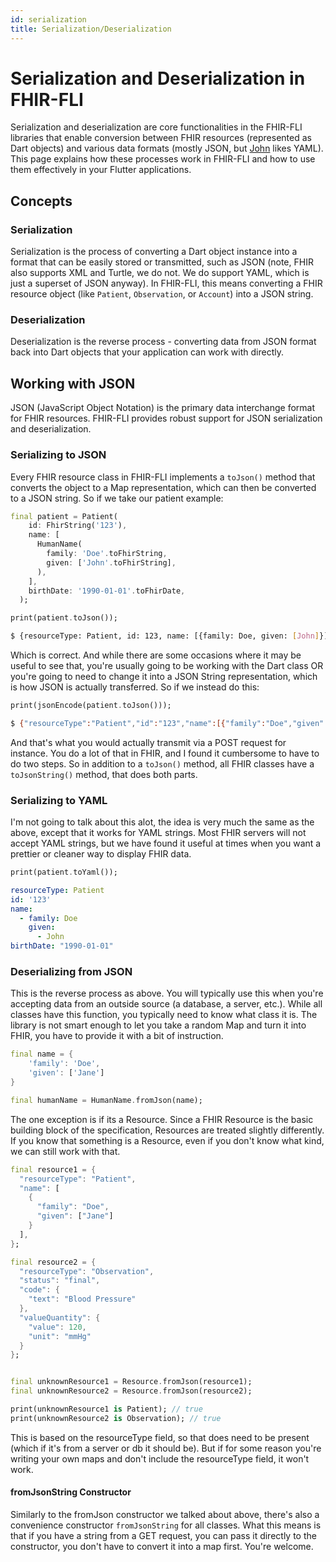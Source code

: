 ```yaml
---
id: serialization
title: Serialization/Deserialization
---
```

# Serialization and Deserialization in FHIR-FLI

Serialization and deserialization are core functionalities in the FHIR-FLI libraries that enable conversion between FHIR resources (represented as Dart objects) and various data formats (mostly JSON, but [John](https://github.com/FireJuun) likes YAML). This page explains how these processes work in FHIR-FLI and how to use them effectively in your Flutter applications.

## Concepts

### Serialization

Serialization is the process of converting a Dart object instance into a format that can be easily stored or transmitted, such as JSON (note, FHIR also supports XML and Turtle, we do not. We do support YAML, which is just a superset of JSON anyway). In FHIR-FLI, this means converting a FHIR resource object (like `Patient`, `Observation`, or `Account`) into a JSON string.

### Deserialization

Deserialization is the reverse process - converting data from JSON format back into Dart objects that your application can work with directly.

## Working with JSON

JSON (JavaScript Object Notation) is the primary data interchange format for FHIR resources. FHIR-FLI provides robust support for JSON serialization and deserialization.

### Serializing to JSON

Every FHIR resource class in FHIR-FLI implements a `toJson()` method that converts the object to a Map representation, which can then be converted to a JSON string. So if we take our patient example: 

```dart
final patient = Patient(
    id: FhirString('123'),
    name: [
      HumanName(
        family: 'Doe'.toFhirString,
        given: ['John'.toFhirString],
      ),
    ],
    birthDate: '1990-01-01'.toFhirDate,
  );

print(patient.toJson());
```

```bash
$ {resourceType: Patient, id: 123, name: [{family: Doe, given: [John]}], birthDate: 1990-01-01}
```

 Which is correct. And while there are some occasions where it may be useful to see that, you're usually going to be working with the Dart class OR you're going to need to change it into a JSON String representation, which is how JSON is actually transferred. So if we instead do this:

 ```dart
 print(jsonEncode(patient.toJson()));
 ```

 ```bash
 $ {"resourceType":"Patient","id":"123","name":[{"family":"Doe","given":["John"]}],"birthDate":"1990-01-01"}
 ```

And that's what you would actually transmit via a POST request for instance. You do a lot of that in FHIR, and I found it cumbersome to have to do two steps. So in addition to a ```toJson()``` method, all FHIR classes have a ```toJsonString()``` method, that does both parts. 

### Serializing to YAML

I'm not going to talk about this alot, the idea is very much the same as the above, except that it works for YAML strings. Most FHIR servers will not accept YAML strings, but we have found it useful at times when you want a prettier or cleaner way to display FHIR data. 

```dart
print(patient.toYaml());
```
```yaml
resourceType: Patient
id: '123'
name:
  - family: Doe
    given:
      - John
birthDate: "1990-01-01"
```

### Deserializing from JSON

This is the reverse process as above. You will typically use this when you're accepting data from an outside source (a database, a server, etc.). While all classes have this function, you typically need to know what class it is. The library is not smart enough to let you take a random Map and turn it into FHIR, you have to provide it with a bit of instruction. 

```dart
final name = {
    'family': 'Doe',
    'given': ['Jane']
}

final humanName = HumanName.fromJson(name);
```

The one exception is if its a Resource. Since a FHIR Resource is the basic building block of the specification, Resources are treated slightly differently. If you know that something is a Resource, even if you don't know what kind, we can still work with that. 

```dart
final resource1 = {
  "resourceType": "Patient",
  "name": [
    {
      "family": "Doe",
      "given": ["Jane"]
    }
  ],
};

final resource2 = {
  "resourceType": "Observation",
  "status": "final",
  "code": {
    "text": "Blood Pressure"
  },
  "valueQuantity": {
    "value": 120,
    "unit": "mmHg"
  }
};


final unknownResource1 = Resource.fromJson(resource1);
final unknownResource2 = Resource.fromJson(resource2);

print(unknownResource1 is Patient); // true
print(unknownResource2 is Observation); // true
```

This is based on the resourceType field, so that does need to be present (which if it's from a server or db it should be). But if for some reason you're writing your own maps and don't include the resourceType field, it won't work. 

#### fromJsonString Constructor

Similarly to the fromJson constructor we talked about above, there's also a convenience constructor ```fromJsonString``` for all classes. What this means is that if you have a string from a GET request, you can pass it directly to the constructor, you don't have to convert it into a map first. You're welcome.